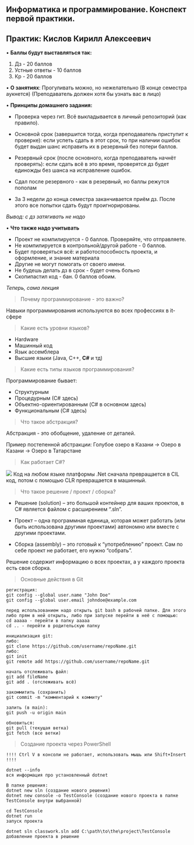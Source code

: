 ## **Информатика и программирование. Конспект первой практики.**

## Практик: Кислов Кирилл Алексеевич

• **Баллы будут выставляться так:**
 1. Дз - 20 баллов
 2. Устные ответы - 10 баллов
 3. Кр - 20 баллов
 
 • **О занятиях**:  Прогуливать можно, но нежелательно (В конце семестра аукнется) (Преподаватель должен хотя бы узнать вас в лицо)

• **Принципы домашнего задания:**
 - Проверка через гит. Всё выкладывается в личный репозиторий (как правило).

 - Основной срок (завершится тогда, когда преподаватель приступит к проверке): если успеть сдать в этот срок, то при наличии ошибок будет выдан шанс исправить их в резервный без потери баллов. 
 
 - Резервный срок (после основного, когда преподаватель начнёт проверять): если сдать всё в это время, проверятся дз будет единожды без шанса на исправление ошибок.

 - Сдал после резервного - как в резервный, но баллы режутся пополам

 - За 3 недели до конца семестра заканчивается приём дз. После этого все попытки сдать будут проигнорированы.

*Вывод: с дз затягивать не надо*

• **Что также надо учитывать**

 - Проект не компилируется - 0 баллов. Проверяйте, что отправляете.
 - Не компилируется в контрольной/другой работе - 0 баллов.
 - Будет проверяться всё: и работоспособность проекта, и оформление, и знание материала
 - Другие не могут помогать от своего имени.
 - Не будешь делать дз в срок - будет очень больно
 - Скопипастил код - бан. 0 баллов обоим.

*Теперь, сама лекция*

> Почему программирование - это важно?

Навыки программирования используются во всех профессиях в it-сфере

> Какие есть уровни языков?

 - Hardware
 - Машинный код
 - Язык ассемблера
 - Высшие языки (Java, C++, **C#** и тд)

> Какие есть типы языков программирования?

Программирование бывает:
 - Структурным
 - Процедурным (С# здесь)
 - Объектно-ориентированным (C# в основном здесь)
 - Функциональным (C# здесь)

> Что такое абстракция?

Абстракция - это обобщение, удаление от деталей.

Пример постепенной абстракции:
Голубое озеро в Казани -> Озеро в Казани -> Озеро в Татарстане

> Как работает C#?

![](https://lh7-rt.googleusercontent.com/slidesz/AGV_vUecDbuznlsNw2QAn8lhDW9cl8zxV_I3BCBb0nnI7D4_2m2aySwmfCxS8dLLBPn46Byzge5Ebxd0ep1pezizGWESfwUJf8PVwjo_W6xxpzY3nmlt_ZxQsR_CpYEGZHgZ6IgCHu_BO-wpHnmexYKY-tD3D7Kk-yqi=s2048?key=ioesny1-am-zBCTxlH-YhQ)
Код на любом языке платформы .Net сначала превращается в CIL код, потом с помощью CLR превращается в машинный.

> Что такое решение / проект / сборка?

-   Решение (solution) – это большой контейнер для ваших проектов, в C# является файлом с расширением “.sln”.

-   Проект – одна программная единица, которая может работать (или быть использована другими проектами) автономно или вместе с другими проектами.

-   Сборка (assembly) – это готовый к “употреблению” проект. Сам по себе проект не работает, его нужно “собрать”.

Решение содержит информацию о всех проектах, а у каждого проекта есть своя сборка.

> Основные действия в Git

    регистрация:
    git config --global user.name "John Doe"
    git config --global user.email johndoe@example.com

	перед использованием надо открыть git bash в рабочей папке. Для этого либо прям в ней открыть, либо при запуске перейти в неё с помощью:
	cd aaaaa - перейти в папку aaaaa
	cd .. - перейти в родительскую папку
	
	инициализация git: 
	либо:
	git clone https://github.com/username/repoName.git
	либо:
	git init
	git remote add https://github.com/username/repoName.git

	начать отслеживать файл:
	git add fileName
	git add . (отслеживать всё)
	
	закоммитить (сохранить)
	git commit -m "комментарий к коммиту"

	залить (в main):
	git push -u origin main

	обновиться:
	git pull (текущая ветка)
	git fetch (все ветки)

> Создание проекта через PowerShell

    !!!! Ctrl V в консоли не работает, использовать мышь или Shift+Insert !!!!
    
    dotnet --info
    вся информация про установленный dotnet 
    
    В папке решения:
    dotnet new sln (создание нового решения)
    dotnet new console -o TestConsole (создание нового проекта в папке TestConsole внутри выбранной)

	cd TestConsole
	dotnet run
	запуск проекта

	dotnet sln classwork.sln add C:\path\to\the\project\TestConsole
	добавление проекта в решение


    

